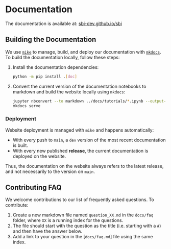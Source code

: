 # Documentation

The documentation is available at: [sbi-dev.github.io/sbi](http://sbi-dev.github.io/sbi)

## Building the Documentation

We use [`mike`](https://github.com/jimporter/mike) to manage, build, and deploy our
documentation with [`mkdocs`](https://www.mkdocs.org/). To build the documentation
locally, follow these steps:

1. Install the documentation dependencies:

    ```bash
    python -m pip install .[doc]
    ```

2. Convert the current version of the documentation notebooks to markdown and build the
   website locally using `mkdocs`:

    ```bash
    jupyter nbconvert --to markdown ../docs/tutorials/*.ipynb --output-dir docs/tutorials/
    mkdocs serve
    ```

### Deployment

Website deployment is managed with `mike` and happens automatically:

- With every push to `main`, a `dev` version of the most recent documentation is built.
- With every new published **release**, the current documentation is deployed on the
  website.

Thus, the documentation on the website always refers to the latest release, and not
necessarily to the version on `main`.

## Contributing FAQ

We welcome contributions to our list of frequently asked questions. To contribute:

1. Create a new markdown file named `question_XX.md` in the `docs/faq` folder, where
   `XX` is a running index for the questions.
2. The file should start with the question as the title (i.e. starting with a `#`) and
   then have the answer below.
3. Add a link to your question in the [`docs/faq.md`] file using the same index.
